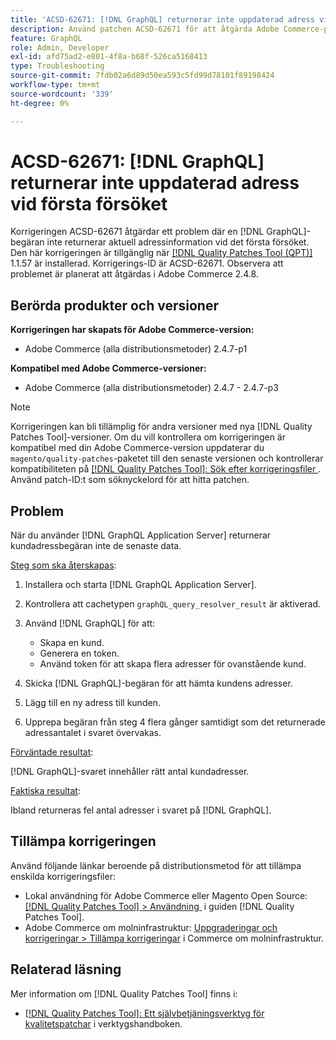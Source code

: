 ```yaml
---
title: 'ACSD-62671: [!DNL GraphQL] returnerar inte uppdaterad adress vid första försöket'
description: Använd patchen ACSD-62671 för att åtgärda Adobe Commerce-problemet där en  [!DNL GraphQL] begäran inte returnerar aktuell adressinformation vid det första försöket.
feature: GraphQL
role: Admin, Developer
exl-id: afd75ad2-e801-4f8a-b68f-526ca5168413
type: Troubleshooting
source-git-commit: 7fdb02a6d89d50ea593c5fd99d78101f89198424
workflow-type: tm+mt
source-wordcount: '339'
ht-degree: 0%

---
```


# ACSD-62671: [!DNL GraphQL] returnerar inte uppdaterad adress vid första försöket

Korrigeringen ACSD-62671 åtgärdar ett problem där en [!DNL GraphQL]-begäran inte returnerar aktuell adressinformation vid det första försöket. Den här korrigeringen är tillgänglig när [[!DNL Quality Patches Tool (QPT)]](https://experienceleague.adobe.com/docs/commerce-operations/tools/quality-patches-tool/usage.html?lang=sv-SE) 1.1.57 är installerad. Korrigerings-ID är ACSD-62671. Observera att problemet är planerat att åtgärdas i Adobe Commerce 2.4.8.

## Berörda produkter och versioner

**Korrigeringen har skapats för Adobe Commerce-version:**

* Adobe Commerce (alla distributionsmetoder) 2.4.7-p1

**Kompatibel med Adobe Commerce-versioner:**

* Adobe Commerce (alla distributionsmetoder) 2.4.7 - 2.4.7-p3

>[!NOTE]
>
>Korrigeringen kan bli tillämplig för andra versioner med nya [!DNL Quality Patches Tool]-versioner. Om du vill kontrollera om korrigeringen är kompatibel med din Adobe Commerce-version uppdaterar du `magento/quality-patches`-paketet till den senaste versionen och kontrollerar kompatibiliteten på [[!DNL Quality Patches Tool]: Sök efter korrigeringsfiler &#x200B;](https://experienceleague.adobe.com/tools/commerce-quality-patches/index.html?lang=sv-SE). Använd patch-ID:t som söknyckelord för att hitta patchen.

## Problem

När du använder [!DNL GraphQL Application Server] returnerar kundadressbegäran inte de senaste data.

<u>Steg som ska återskapas</u>:

1. Installera och starta [!DNL GraphQL Application Server].
1. Kontrollera att cachetypen `graphQL_query_resolver_result` är aktiverad.
1. Använd [!DNL GraphQL] för att:

   * Skapa en kund.
   * Generera en token.
   * Använd token för att skapa flera adresser för ovanstående kund.

1. Skicka [!DNL GraphQL]-begäran för att hämta kundens adresser.
1. Lägg till en ny adress till kunden.
1. Upprepa begäran från steg 4 flera gånger samtidigt som det returnerade adressantalet i svaret övervakas.

<u>Förväntade resultat</u>:

[!DNL GraphQL]-svaret innehåller rätt antal kundadresser.

<u>Faktiska resultat</u>:

Ibland returneras fel antal adresser i svaret på [!DNL GraphQL].

## Tillämpa korrigeringen

Använd följande länkar beroende på distributionsmetod för att tillämpa enskilda korrigeringsfiler:

* Lokal användning för Adobe Commerce eller Magento Open Source: [[!DNL Quality Patches Tool] > Användning &#x200B;](/help/tools/quality-patches-tool/usage.md) i guiden [!DNL Quality Patches Tool].
* Adobe Commerce om molninfrastruktur: [Uppgraderingar och korrigeringar > Tillämpa korrigeringar](https://experienceleague.adobe.com/docs/commerce-cloud-service/user-guide/develop/upgrade/apply-patches.html?lang=sv-SE) i Commerce om molninfrastruktur.

## Relaterad läsning

Mer information om [!DNL Quality Patches Tool] finns i:

* [[!DNL Quality Patches Tool]: Ett självbetjäningsverktyg för kvalitetspatchar](/help/tools/quality-patches-tool/quality-patches-tool-to-self-serve-quality-patches.md) i verktygshandboken.
